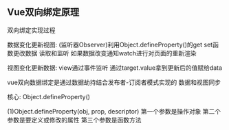 Vue双向绑定原理
---
双向绑定实现过程

数据变化更新视图: (监听器Observer)利用Object.defineProperty()的get set函数更改数据 读取和监听 如果数据改变通知watch进行对页面的重新渲染

视图变化更新数据: view通过事件监听 通过target.value拿到更新后的值赋给data

vue双向数据绑定是通过数据劫持结合发布者-订阅者模式实现的  数据和视图同步

核心: Object.defineProperty()

(1)Object.defineProperty(obj, prop, descriptor) 第一个参数是操作对象 第二个参数是要定义或修改的属性 第三个参数是函数方法

